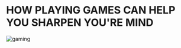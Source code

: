 # HOW PLAYING GAMES CAN HELP YOU SHARPEN YOU'RE MIND
![gaming](https://user-images.githubusercontent.com/102715111/161923619-27cb2350-22a9-4bb3-b1b1-ccdb2381502a.jpg)
